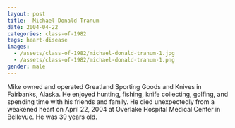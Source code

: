 ```yaml
---
layout: post
title:  Michael Donald Tranum
date: 2004-04-22
categories: class-of-1982
tags: heart-disease
images:
  - /assets/class-of-1982/michael-donald-tranum-1.jpg
  - /assets/class-of-1982/michael-donald-tranum-1.png
gender: male
---
```

Mike owned and operated Greatland Sporting Goods and Knives in Fairbanks, Alaska.  He enjoyed hunting, fishing, knife collecting, golfing, and spending time with his friends and family.  He died unexpectedly from a weakened heart on April 22, 2004 at Overlake Hospital Medical Center in Bellevue. He was 39 years old.
